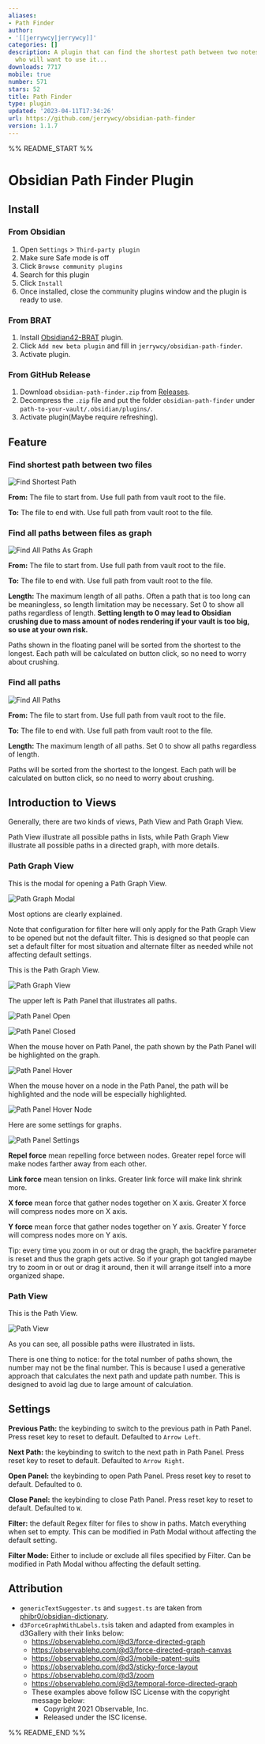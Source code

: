 ```yaml
---
aliases:
- Path Finder
author:
- '[[jerrywcy|jerrywcy]]'
categories: []
description: A plugin that can find the shortest path between two notes. Not sure
  who will want to use it...
downloads: 7717
mobile: true
number: 571
stars: 52
title: Path Finder
type: plugin
updated: '2023-04-11T17:34:26'
url: https://github.com/jerrywcy/obsidian-path-finder
version: 1.1.7
---
```


%% README_START %%

# Obsidian Path Finder Plugin

## Install

### From Obsidian

1. Open `Settings` > `Third-party plugin`
2. Make sure Safe mode is off
3. Click `Browse community plugins`
4. Search for this plugin
5. Click `Install`
6. Once installed, close the community plugins window and the plugin is ready to use.

### From BRAT

1. Install [Obsidian42-BRAT](https://github.com/TfTHacker/obsidian42-brat) plugin.
2. Click `Add new beta plugin` and fill in `jerrywcy/obsidian-path-finder`.
3. Activate plugin.

### From GitHub Release

1. Download `obsidian-path-finder.zip` from [Releases](https://github.com/jerrywcy/obsidian-path-finder/releases).
2. Decompress the `.zip` file and put the folder `obsidian-path-finder` under `path-to-your-vault/.obsidian/plugins/`.
3. Activate plugin(Maybe require refreshing).

## Feature

### Find shortest path between two files

![Find Shortest Path](https://raw.githubusercontent.com/jerrywcy/obsidian-path-finder/HEAD/assets/find-shortest-path.gif)

**From:** The file to start from. Use full path from vault root to the file.

**To:** The file to end with. Use full path from vault root to the file.

### Find all paths between files as graph

![Find All Paths As Graph](https://raw.githubusercontent.com/jerrywcy/obsidian-path-finder/HEAD/assets/find-all-paths-as-graph.gif)

**From:** The file to start from. Use full path from vault root to the file.

**To:** The file to end with. Use full path from vault root to the file.

**Length:** The maximum length of all paths. Often a path that is too long can be meaningless, so length limitation may be necessary. Set 0 to show all paths regardless of length. **Setting length to 0 may lead to Obsidian crushing due to mass amount of nodes rendering if your vault is too big, so use at your own risk.**

Paths shown in the floating panel will be sorted from the shortest to the longest. Each path will be calculated on button click, so no need to worry about crushing.

### Find all paths

![Find All Paths](https://raw.githubusercontent.com/jerrywcy/obsidian-path-finder/HEAD/assets/find-all-paths.gif)

**From:** The file to start from. Use full path from vault root to the file.

**To:** The file to end with. Use full path from vault root to the file.

**Length:** The maximum length of all paths. Set 0 to show all paths regardless of length.

Paths will be sorted from the shortest to the longest. Each path will be calculated on button click, so no need to worry about crushing.

## Introduction to Views

Generally, there are two kinds of views, Path View and Path Graph View.

Path View illustrate all possible paths in lists, while Path Graph View illustrate all possible paths in a directed graph, with more details.

### Path Graph View

This is the modal for opening a Path Graph View.

![Path Graph Modal](https://raw.githubusercontent.com/jerrywcy/obsidian-path-finder/HEAD/assets/PathGraphModal.png)

Most options are clearly explained.

Note that configuration for filter here will only apply for the Path Graph View to be opened but not the default filter. This is designed so that people can set a default filter for most situation and alternate filter as needed while not affecting default settings.

This is the Path Graph View.

![Path Graph View](https://raw.githubusercontent.com/jerrywcy/obsidian-path-finder/HEAD/assets/PathGraphView.png)

The upper left is Path Panel that illustrates all paths.

![Path Panel Open](https://raw.githubusercontent.com/jerrywcy/obsidian-path-finder/HEAD/assets/PathPanelOpen.png)

![Path Panel Closed](https://raw.githubusercontent.com/jerrywcy/obsidian-path-finder/HEAD/assets/PathPanelClosed.png)

When the mouse hover on Path Panel, the path shown by the Path Panel will be highlighted on the graph.

![Path Panel Hover](https://raw.githubusercontent.com/jerrywcy/obsidian-path-finder/HEAD/assets/PathPanelHover.png)

When the mouse hover on a node in the Path Panel, the path will be highlighted and the node will be especially highlighted.

![Path Panel Hover Node](https://raw.githubusercontent.com/jerrywcy/obsidian-path-finder/HEAD/assets/PathPanelHoverNode.png)

Here are some settings for graphs.

![Path Panel Settings](https://raw.githubusercontent.com/jerrywcy/obsidian-path-finder/HEAD/assets/PathPanelSettings.png)

**Repel force** mean repelling force between nodes. Greater repel force will make nodes farther away from each other.

**Link force** mean tension on links. Greater link force will make link shrink more.

**X force** mean force that gather nodes together on X axis. Greater X force will compress nodes more on X axis.

**Y force** mean force that gather nodes together on Y axis. Greater Y force will compress nodes more on Y axis.

Tip: every time you zoom in or out or drag the graph, the backfire parameter is reset and thus the graph gets active. So if your graph got tangled maybe try to zoom in or out or drag it around, then it will arrange itself into a more organized shape.

### Path View

This is the Path View.

![Path View](https://raw.githubusercontent.com/jerrywcy/obsidian-path-finder/HEAD/assets/PathView.png)

As you can see, all possible paths were illustrated in lists.

There is one thing to notice: for the total number of paths shown, the number may not be the final number. This is because I used a generative approach that calculates the next path and update path number. This is designed to avoid lag due to large amount of calculation.

## Settings

**Previous Path:** the keybinding to switch to the previous path in Path Panel. Press reset key to reset to default. Defaulted to `Arrow Left`.

**Next Path:** the keybinding to switch to the next path in Path Panel. Press reset key to reset to default. Defaulted to `Arrow Right`.

**Open Panel:** the keybinding to open Path Panel. Press reset key to reset to default. Defaulted to `O`.

**Close Panel:** the keybinding to close Path Panel. Press reset key to reset to default. Defaulted to `W`.

**Filter:** the default Regex filter for files to show in paths. Match everything when set to empty. This can be modified in Path Modal without affecting the default setting.

**Filter Mode:** Either to include or exclude all files specified by Filter. Can be modified in Path Modal withou affecting the default setting.

## Attribution

-   `genericTextSuggester.ts` and `suggest.ts` are taken from [phibr0/obsidian-dictionary](https://github.com/phibr0/obsidian-dictionary).
-   `d3ForceGraphWithLabels.ts`is taken and adapted from examples in d3Gallery with their links below:
    -   https://observablehq.com/@d3/force-directed-graph
    -   https://observablehq.com/@d3/force-directed-graph-canvas
    -   https://observablehq.com/@d3/mobile-patent-suits
    -   https://observablehq.com/@d3/sticky-force-layout
    -   https://observablehq.com/@d3/zoom
    -   https://observablehq.com/@d3/temporal-force-directed-graph
    -   These examples above follow ISC License with the copyright message below:
        -   Copyright 2021 Observable, Inc.
        -   Released under the ISC license.


%% README_END %%